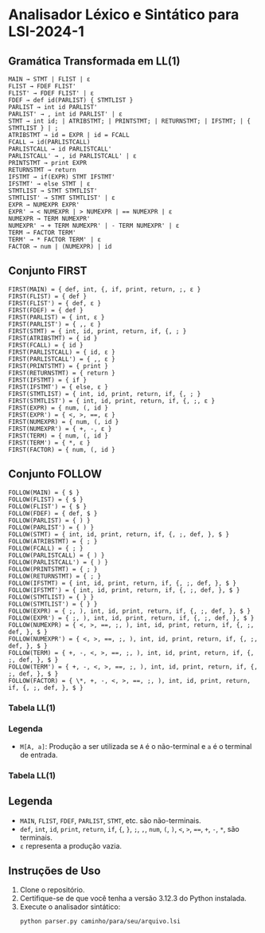 # Analisador Léxico e Sintático para LSI-2024-1

## Gramática Transformada em LL(1)

```plaintext
MAIN → STMT | FLIST | ε
FLIST → FDEF FLIST'
FLIST' → FDEF FLIST' | ε
FDEF → def id(PARLIST) { STMTLIST }
PARLIST → int id PARLIST'
PARLIST' → , int id PARLIST' | ε
STMT → int id; | ATRIBSTMT; | PRINTSTMT; | RETURNSTMT; | IFSTMT; | { STMTLIST } | ;
ATRIBSTMT → id = EXPR | id = FCALL
FCALL → id(PARLISTCALL)
PARLISTCALL → id PARLISTCALL'
PARLISTCALL' → , id PARLISTCALL' | ε
PRINTSTMT → print EXPR
RETURNSTMT → return
IFSTMT → if(EXPR) STMT IFSTMT'
IFSTMT' → else STMT | ε
STMTLIST → STMT STMTLIST'
STMTLIST' → STMT STMTLIST' | ε
EXPR → NUMEXPR EXPR'
EXPR' → < NUMEXPR | > NUMEXPR | == NUMEXPR | ε
NUMEXPR → TERM NUMEXPR'
NUMEXPR' → + TERM NUMEXPR' | - TERM NUMEXPR' | ε
TERM → FACTOR TERM'
TERM' → * FACTOR TERM' | ε
FACTOR → num | (NUMEXPR) | id

```

## Conjunto FIRST

```plaintext
FIRST(MAIN) = { def, int, {, if, print, return, ;, ε }
FIRST(FLIST) = { def }
FIRST(FLIST') = { def, ε }
FIRST(FDEF) = { def }
FIRST(PARLIST) = { int, ε }
FIRST(PARLIST') = { ,, ε }
FIRST(STMT) = { int, id, print, return, if, {, ; }
FIRST(ATRIBSTMT) = { id }
FIRST(FCALL) = { id }
FIRST(PARLISTCALL) = { id, ε }
FIRST(PARLISTCALL') = { ,, ε }
FIRST(PRINTSTMT) = { print }
FIRST(RETURNSTMT) = { return }
FIRST(IFSTMT) = { if }
FIRST(IFSTMT') = { else, ε }
FIRST(STMTLIST) = { int, id, print, return, if, {, ; }
FIRST(STMTLIST') = { int, id, print, return, if, {, ;, ε }
FIRST(EXPR) = { num, (, id }
FIRST(EXPR') = { <, >, ==, ε }
FIRST(NUMEXPR) = { num, (, id }
FIRST(NUMEXPR') = { +, -, ε }
FIRST(TERM) = { num, (, id }
FIRST(TERM') = { *, ε }
FIRST(FACTOR) = { num, (, id }
```

## Conjunto FOLLOW

```plaintext
FOLLOW(MAIN) = { $ }
FOLLOW(FLIST) = { $ }
FOLLOW(FLIST') = { $ }
FOLLOW(FDEF) = { def, $ }
FOLLOW(PARLIST) = { ) }
FOLLOW(PARLIST') = { ) }
FOLLOW(STMT) = { int, id, print, return, if, {, ;, def, }, $ }
FOLLOW(ATRIBSTMT) = { ; }
FOLLOW(FCALL) = { ; }
FOLLOW(PARLISTCALL) = { ) }
FOLLOW(PARLISTCALL') = { ) }
FOLLOW(PRINTSTMT) = { ; }
FOLLOW(RETURNSTMT) = { ; }
FOLLOW(IFSTMT) = { int, id, print, return, if, {, ;, def, }, $ }
FOLLOW(IFSTMT') = { int, id, print, return, if, {, ;, def, }, $ }
FOLLOW(STMTLIST) = { } }
FOLLOW(STMTLIST') = { } }
FOLLOW(EXPR) = { ;, ), int, id, print, return, if, {, ;, def, }, $ }
FOLLOW(EXPR') = { ;, ), int, id, print, return, if, {, ;, def, }, $ }
FOLLOW(NUMEXPR) = { <, >, ==, ;, ), int, id, print, return, if, {, ;, def, }, $ }
FOLLOW(NUMEXPR') = { <, >, ==, ;, ), int, id, print, return, if, {, ;, def, }, $ }
FOLLOW(TERM) = { +, -, <, >, ==, ;, ), int, id, print, return, if, {, ;, def, }, $ }
FOLLOW(TERM') = { +, -, <, >, ==, ;, ), int, id, print, return, if, {, ;, def, }, $ }
FOLLOW(FACTOR) = { \*, +, -, <, >, ==, ;, ), int, id, print, return, if, {, ;, def, }, $ }
```

### Tabela LL(1)

### Legenda

- `M[A, a]`: Produção a ser utilizada se `A` é o não-terminal e `a` é o terminal de entrada.

### Tabela LL(1)

## Legenda

- `MAIN`, `FLIST`, `FDEF`, `PARLIST`, `STMT`, etc. são não-terminais.
- `def`, `int`, `id`, `print`, `return`, `if`, `{`, `}`, `;`, `,`, `num`, `(`, `)`, `<`, `>`, `==`, `+`, `-`, `*`, são terminais.
- `ε` representa a produção vazia.

## Instruções de Uso

1. Clone o repositório.
2. Certifique-se de que você tenha a versão 3.12.3 do Python instalada.
3. Execute o analisador sintático:
   ```sh
   python parser.py caminho/para/seu/arquivo.lsi
   ```
